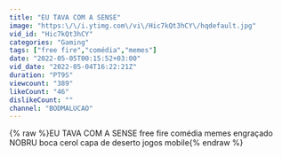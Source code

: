 ```yaml
---
title: "EU TAVA COM A SENSE"
image: "https:\/\/i.ytimg.com\/vi\/Hic7kQt3hCY\/hqdefault.jpg"
vid_id: "Hic7kQt3hCY"
categories: "Gaming"
tags: ["free fire","comédia","memes"]
date: "2022-05-05T00:15:52+03:00"
vid_date: "2022-05-04T16:22:21Z"
duration: "PT9S"
viewcount: "389"
likeCount: "46"
dislikeCount: ""
channel: "BODMALUCAO"
---
```

{% raw %}EU TAVA COM A SENSE free fire comédia memes engraçado NOBRU boca cerol capa de deserto jogos mobile{% endraw %}
